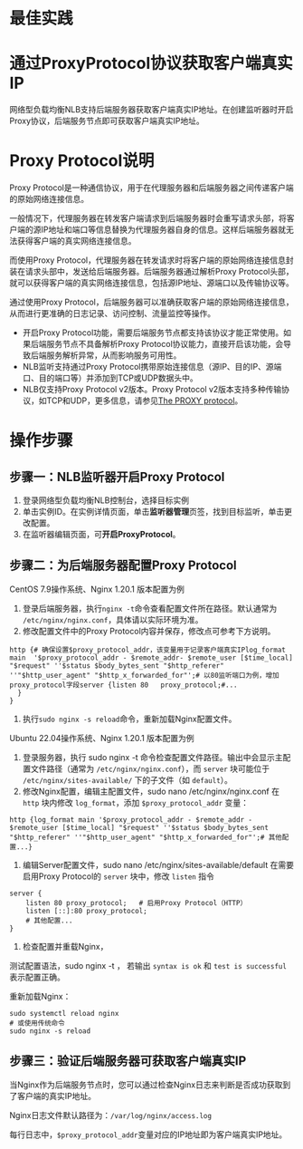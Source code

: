 # 最佳实践

# **通过ProxyProtocol协议获取客户端真实IP**

网络型负载均衡NLB支持后端服务器获取客户端真实IP地址。在创建监听器时开启Proxy协议，后端服务节点即可获取客户端真实IP地址。

# **Proxy Protocol**说明

Proxy Protocol是一种通信协议，用于在代理服务器和后端服务器之间传递客户端的原始网络连接信息。

一般情况下，代理服务器在转发客户端请求到后端服务器时会重写请求头部，将客户端的源IP地址和端口等信息替换为代理服务器自身的信息。这样后端服务器就无法获得客户端的真实网络连接信息。

而使用Proxy Protocol，代理服务器在转发请求时将客户端的原始网络连接信息封装在请求头部中，发送给后端服务器。后端服务器通过解析Proxy Protocol头部，就可以获得客户端的真实网络连接信息，包括源IP地址、源端口以及传输协议等。

通过使用Proxy Protocol，后端服务器可以准确获取客户端的原始网络连接信息，从而进行更准确的日志记录、访问控制、流量监控等操作。

- 开启Proxy Protocol功能，需要后端服务节点都支持该协议才能正常使用。如果后端服务节点不具备解析Proxy Protocol协议能力，直接开启该功能，会导致后端服务解析异常，从而影响服务可用性。
- NLB监听支持通过Proxy Protocol携带原始连接信息（源IP、目的IP、源端口、目的端口等）并添加到TCP或UDP数据头中。
- NLB仅支持Proxy Protocol v2版本。Proxy Protocol v2版本支持多种传输协议，如TCP和UDP，更多信息，请参见[The PROXY protocol](https://www.haproxy.org/download/1.8/doc/proxy-protocol.txt)。

# 操作步骤

## 步骤一：NLB监听器开启**Proxy Protocol**

1. 登录网络型负载均衡NLB控制台，选择目标实例
2. 单击实例ID。在实例详情页面，单击**监听器管理**页签，找到目标监听，单击更改配置。
3. 在监听器编辑页面，可**开启ProxyProtocol**。

## **步骤二：为后端服务器配置Proxy Protocol**

CentOS 7.9操作系统、Nginx 1.20.1 版本配置为例

1. 登录后端服务器，执行`nginx -t`命令查看配置文件所在路径。默认通常为 `/etc/nginx/nginx.conf`，具体请以实际环境为准。
2. 修改配置文件中的Proxy Protocol内容并保存，修改点可参考下方说明。

```Nginx
http {# 确保设置$proxy_protocol_addr，该变量用于记录客户端真实IPlog_format  main  '$proxy_protocol_addr - $remote_addr- $remote_user [$time_local] "$request" ''$status $body_bytes_sent "$http_referer" ''"$http_user_agent" "$http_x_forwarded_for"';# 以80监听端口为例，增加proxy_protocol字段server {listen 80   proxy_protocol;#...
  }
}
```

1. 执行`sudo nginx -s reload`命令，重新加载Nginx配置文件。

Ubuntu 22.04操作系统、Nginx 1.20.1 版本配置为例

1. 登录服务器，执行 sudo nginx -t 命令检查配置文件路径。输出中会显示主配置文件路径（通常为 `/etc/nginx/nginx.conf`），而 `server` 块可能位于 `/etc/nginx/sites-available/` 下的子文件（如 `default`）。
2. 修改Nginx配置，编辑主配置文件，sudo nano /etc/nginx/nginx.conf 在 `http` 块内修改 `log_format`，添加 `$proxy_protocol_addr` 变量：

```Nginx
http {log_format main '$proxy_protocol_addr - $remote_addr - $remote_user [$time_local] "$request" ''$status $body_bytes_sent "$http_referer" ''"$http_user_agent" "$http_x_forwarded_for"';# 其他配置...}
```

1. 编辑Server配置文件，sudo nano /etc/nginx/sites-available/default 在需要启用Proxy Protocol的 `server` 块中，修改 `listen` 指令

```Nginx
server {
    listen 80 proxy_protocol;   # 启用Proxy Protocol（HTTP）
    listen [::]:80 proxy_protocol;
    # 其他配置...
}
```

1. 检查配置并重载Nginx，

测试配置语法，sudo nginx -t ， 若输出 `syntax is ok` 和 `test is successful` 表示配置正确。

重新加载Nginx：

```Nginx
sudo systemctl reload nginx
# 或使用传统命令
sudo nginx -s reload
```

## 步骤三：**验证后端服务器可获取客户端真实IP**

当Nginx作为后端服务节点时，您可以通过检查Nginx日志来判断是否成功获取到了客户端的真实IP地址。

Nginx日志文件默认路径为：`/var/log/nginx/access.log`

每行日志中，`$proxy_protocol_addr`变量对应的IP地址即为客户端真实IP地址。